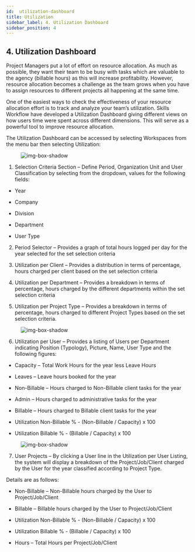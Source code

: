 ```yaml
---
id:  utilization-dashboard
title: Utilization
sidebar_label: 4. Utilization Dashboard
sidebar_position: 4
---
```


## 4. Utilization Dashboard

Project Managers put a lot of effort on resource allocation. As much as possible, they want their team to be busy with tasks which are valuable to the agency (billable hours) as this will increase profitability. However, resource allocation becomes a challenge as the team grows when you have to assign resources to different projects all happening at the same time.

One of the easiest ways to check the effectiveness of your resource allocation effort is to track and analyze your team’s utilization. Skills Workflow have developed a Utilization Dashboard giving different views on how users time were spent across different dimensions. This will serve as a powerful tool to improve resource allocation.

The Utilization Dashboard can be accessed by selecting Workspaces from the menu bar then selecting Utilization:

<figure>

![img-box-shadow](/img/university/dashboards/utilization-dashboard/university-utilization-dashboard-1.png)
<figcaption></figcaption>
</figure>

1. Selection Criteria Section – Define Period, Organization Unit and User Classification by selecting from the dropdown, values for the following fields:

- Year

- Company

- Division

- Department

- User Type 

2.  Period Selector – Provides a graph of total hours logged per day for the year selected for the set selection criteria

3.  Utilization per Client – Provides a distribution in terms of percentage, hours charged per client based on the set selection criteria

4. Utilization per Department – Provides a breakdown in terms of percentage, hours charged by the different departments within the
set selection criteria

5.  Utilization per Project Type – Provides a breakdown in terms of percentage, hours charged to different Project Types based on the set selection criteria.

<figure>

![img-box-shadow](/img/university/dashboards/utilization-dashboard/university-utilization-dashboard-2.png)
<figcaption></figcaption>
</figure>

6.   Utilization per User – Provides a listing of Users per Department indicating Position (Typology), Picture, Name, User Type and the following figures:


- Capacity – Total Work Hours for the year less Leave Hours

- Leaves – Leave hours booked for the year

- Non-Billable – Hours charged to Non-Billable client tasks for the year

- Admin – Hours charged to administrative tasks for the year

- Billable – Hours charged to Billable client tasks for the year

- Utilization Non-Billable % - (Non-Billable / Capacity) x 100

- Utilization Billable % - (Billable / Capacity) x 100


<figure>

![img-box-shadow](/img/university/dashboards/utilization-dashboard/university-utilization-dashboard-3.png)
<figcaption></figcaption>
</figure>


7. User Projects – By clicking a User line in the Utilization per User Listing, the system will display a     breakdown of the Project/Job/Client charged by the User for the year classified according to Project Type.
 
Details are as follows:


- Non-Billable – Non-Billable hours charged by the User to Project/Job/Client

- Billable – Billable hours charged by the User to Project/Job/Client

- Utilization Non-Billable % - (Non-Billable / Capacity) x 100

- Utilization Billable % - (Billable / Capacity) x 100

- Hours – Total Hours per Project/Job/Client
